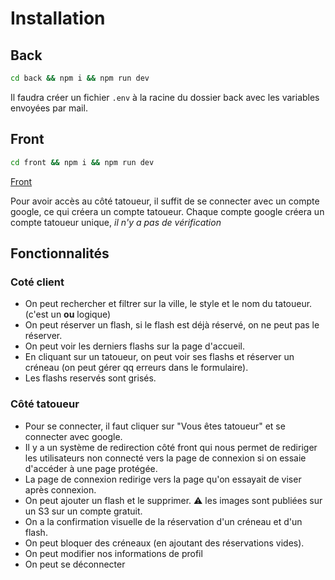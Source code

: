 # Installation

## Back

```sh
cd back && npm i && npm run dev
```

Il faudra créer un fichier `.env` à la racine du dossier back avec les variables envoyées par mail.

## Front

```sh
cd front && npm i && npm run dev
```
[Front](http://localhost:5173)

Pour avoir accès au côté tatoueur, il suffit de se connecter avec un compte google,
ce qui créera un compte tatoueur.
Chaque compte google créera un compte tatoueur unique, _il n'y a pas de vérification_

## Fonctionnalités

### Coté client

- On peut rechercher et filtrer sur la ville, le style et le nom du tatoueur. (c'est un **ou** logique)
- On peut réserver un flash, si le flash est déjà réservé, on ne peut pas le réserver.
- On peut voir les derniers flashs sur la page d'accueil.
- En cliquant sur un tatoueur, on peut voir ses flashs et réserver un créneau (on peut gérer qq erreurs dans le
  formulaire).
- Les flashs reservés sont grisés.

### Côté tatoueur

- Pour se connecter, il faut cliquer sur "Vous êtes tatoueur" et se connecter avec google.
- Il y a un système de redirection côté front qui nous permet de rediriger les utilisateurs
  non connecté vers la page de connexion si on essaie d'accéder à une page protégée.
- La page de connexion redirige vers la page qu'on essayait de viser après connexion.
- On peut ajouter un flash et le supprimer. ⚠️ les images sont publiées sur un S3 sur un compte gratuit.
- On a la confirmation visuelle de la réservation d'un créneau et d'un flash.
- On peut bloquer des créneaux (en ajoutant des réservations vides).
- On peut modifier nos informations de profil
- On peut se déconnecter 